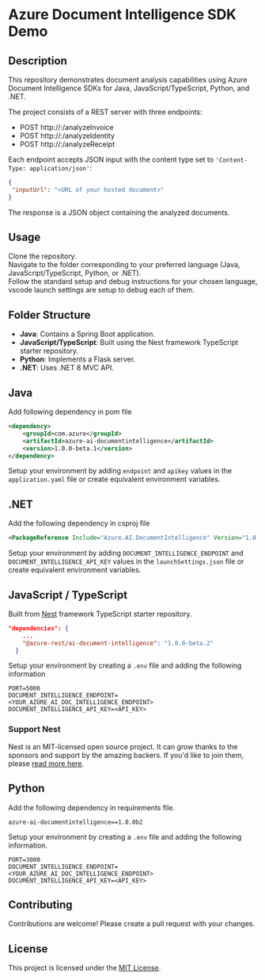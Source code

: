 # Azure Document Intelligence SDK Demo

## Description

This repository demonstrates document analysis capabilities using Azure Document Intelligence SDKs for Java, JavaScript/TypeScript, Python, and .NET.

The project consists of a REST server with three endpoints:

- POST http://<HOST>:<PORT>/analyzeInvoice
- POST http://<HOST>:<PORT>/analyzeIdentity
- POST http://<HOST>:<PORT>/analyzeReceipt

Each endpoint accepts JSON input with the content type set to `'Content-Type: application/json'`:

```json
{
 "inputUrl": "<URL of your hosted document>"
}
```

The response is a JSON object containing the analyzed documents.

## Usage

Clone the repository.  
Navigate to the folder corresponding to your preferred language (Java, JavaScript/TypeScript, Python, or .NET).  
Follow the standard setup and debug instructions for your chosen language, vscode launch settings are setup to debug each of them.

## Folder Structure

- **Java**: Contains a Spring Boot application.
- **JavaScript/TypeScript**: Built using the Nest framework TypeScript starter repository.
- **Python**: Implements a Flask server.
- **.NET**: Uses .NET 8 MVC API.

## Java

Add following dependency in pom file

```xml
<dependency>
    <groupId>com.azure</groupId>
    <artifactId>azure-ai-documentintelligence</artifactId>
    <version>1.0.0-beta.1</version>
</dependency>
```

Setup your environment by adding `endpoint` and `apikey` values in the `application.yaml` file or create equivalent environment variables.

## .NET

Add the following dependency in csproj file

```xml
<PackageReference Include="Azure.AI.DocumentIntelligence" Version="1.0.0-beta.2" />
```

Setup your environment by adding `DOCUMENT_INTELLIGENCE_ENDPOINT` and `DOCUMENT_INTELLIGENCE_API_KEY` values in the `launchSettings.json` file or create equivalent environment variables.

## JavaScript / TypeScript

Built from [Nest](https://github.com/nestjs/nest) framework TypeScript starter repository.

```json
"dependencies": {
    ...
    "@azure-rest/ai-document-intelligence": "1.0.0-beta.2"
  }
```

Setup your environment by creating a `.env` file and adding the following information

```properties
PORT=5000
DOCUMENT_INTELLIGENCE_ENDPOINT=<YOUR_AZURE_AI_DOC_INTELLIGENCE_ENDPOINT>
DOCUMENT_INTELLIGENCE_API_KEY=<API_KEY>
```

### Support Nest

Nest is an MIT-licensed open source project. It can grow thanks to the sponsors and support by the amazing backers. If you'd like to join them, please [read more here](https://docs.nestjs.com/support).


## Python

Add the following dependency in requirements file.

```properties
azure-ai-documentintelligence==1.0.0b2
```

Setup your environment by creating a `.env` file and adding the following information.

```properties
PORT=3000
DOCUMENT_INTELLIGENCE_ENDPOINT=<YOUR_AZURE_AI_DOC_INTELLIGENCE_ENDPOINT>
DOCUMENT_INTELLIGENCE_API_KEY=<API_KEY>
```

## Contributing

Contributions are welcome! Please create a pull request with your changes.

## License

This project is licensed under the [MIT License](LICENSE).

